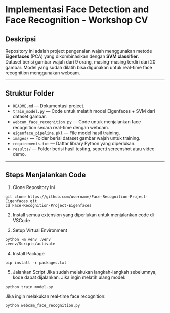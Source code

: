 # Implementasi Face Detection and Face Recognition - Workshop CV

## Deskripsi
Repository ini adalah project pengenalan wajah menggunakan metode **Eigenfaces** (PCA) yang dikombinasikan dengan **SVM classifier**.  
Dataset berisi gambar wajah dari 9 orang, masing-masing terdiri dari 20 gambar. Model yang sudah dilatih bisa digunakan untuk real-time face recognition menggunakan webcam.

---

## Struktur Folder
- `README.md` — Dokumentasi project.
- `train_model.py` — Code untuk melatih model Eigenfaces + SVM dari dataset gambar.
- `webcam_face_recognition.py` — Code untuk menjalankan face recognition secara real-time dengan webcam.
- `eigenface_pipeline.pkl` — File model hasil training.
- `images/` — Folder berisi dataset gambar wajah untuk training.
- `requirements.txt` — Daftar library Python yang diperlukan.
- `results/` — Folder berisi hasil testing, seperti screenshot atau video demo.
  
---

## Steps Menjalankan Code

1. Clone Repository Ini

```
git clone https://github.com/username/Face-Recognition-Project-Eigenfaces.git
cd Face-Recognition-Project-Eigenfaces
```
2. Install semua extension yang diperlukan untuk menjalankan code di VSCode
   
3. Setup Virtual Environment
```
python -m venv .venv
.venv/Scripts/activate
```
4. Install Package
```
pip install -r packages.txt
```
5. Jalankan Script
Jika sudah melakukan langkah-langkah sebelumnya, kode dapat dijalankan. Jika ingin melatih ulang model:
```
python train_model.py

```

Jika ingin melakukan real-time face recognition:
```
python webcam_face_recognition.py

```
